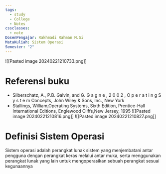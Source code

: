 ```yaml
---
tags:
  - study
  - College
  - Notes
cssclasses:
  - note
DosenPengajar: Rakhmadi Rahman M.Si
MataKuliah: Sistem Operasi
Semester: "2"
---
```

![[Pasted image 20240221210733.png]]

# Referensi buku 
- Silberschatz, A., P.B. Galvin, and G. G a g n e , 2 0 0 2 , O p e r a t i n g S y s t e m Concepts, John Wiley & Sons, Inc., New York 
- Stallings, William,Operating Systems, Sixth Edition, Prentice-Hall International Editions, Englewood Cliffs,New Jersey, 1995
![[Pasted image 20240221210816.png]]
![[Pasted image 20240221210827.png]]

# Definisi Sistem Operasi 
Sistem operasi adalah perangkat lunak sistem yang menjembatani antar pengguna dengan perangkat keras melalui antar muka, serta menggunakan perangkat lunak yang lain untuk mengoperasikan sebuah perangkat sesuai kegunaannya
